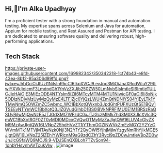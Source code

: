 ## Hi,👋I'm Alka Upadhyay

I'm a proficient tester with a strong foundation in manual and automation testing. My expertise spans across Selenium and Java for automation, Appium for mobile testing, and Rest Assured and Postman for API testing. I am dedicated to ensuring software quality and delivering robust, high-performing applications.

## Tech Stack 


https://private-user-images.githubusercontent.com/169982342/350342318-1cf74b43-e8fd-43ea-8b12-95a306d99ffd.png?jwt=eyJhbGciOiJIUzI1NiIsInR5cCI6IkpXVCJ9.eyJpc3MiOiJnaXRodWIuY29tIiwiYXVkIjoicmF3LmdpdGh1YnVzZXJjb250ZW50LmNvbSIsImtleSI6ImtleTUiLCJleHAiOjE3MjEzODE4NTYsIm5iZiI6MTcyMTM4MTU1NiwicGF0aCI6Ii8xNjk5ODIzNDIvMzUwMzQyMzE4LTFjZjc0YjQzLWU4ZmQtNDNlYS04YjEyLTk1YTMwNmQ5OWZmZC5wbmc_WC1BbXotQWxnb3JpdGhtPUFXUzQtSE1BQy1TSEEyNTYmWC1BbXotQ3JlZGVudGlhbD1BS0lBVkNPRFlMU0E1M1BRSzRaQSUyRjIwMjQwNzE5JTJGdXMtZWFzdC0xJTJGczMlMkZhd3M0X3JlcXVlc3QmWC1BbXotRGF0ZT0yMDI0MDcxOVQwOTMyMzZaJlgtQW16LUV4cGlyZXM9MzAwJlgtQW16LVNpZ25hdHVyZT1jYThmOGZlNWVkZmEzMGY2Y2YzOWVmMTk1MTVjMTAyNzk0NjI3N2Y1Y2QyOWI5YjhjMjIwYzgyNmRhYjlkMGE5JlgtQW16LVNpZ25lZEhlYWRlcnM9aG9zdCZhY3Rvcl9pZD0wJmtleV9pZD0wJnJlcG9faWQ9MCJ9.9-VDJSEnQXBLoh7TZvSon94-1dnbYHsvnhAVTcukVlw , ![image](https://github.com/user-attachments/assets/9a1bf318-6b88-4841-b4aa-b7dd50539b95)








